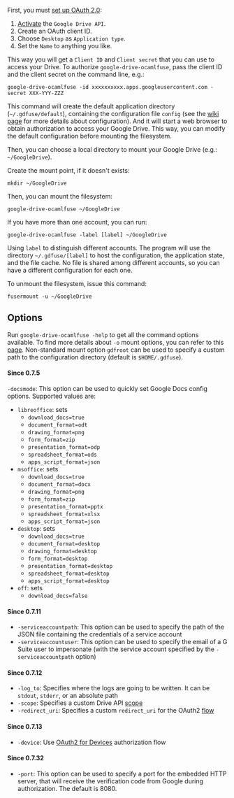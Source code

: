 First, you must [set up OAuth
2.0](https://support.google.com/cloud/answer/6158849?hl=en):

1. [Activate](https://cloud.google.com/service-usage/docs/enable-disable) the
   `Google Drive API`.
1. Create an OAuth client ID.
1. Choose `Desktop` as `Application type`.
1. Set the `Name` to anything you like.

This way you will get a `Client ID` and `Client secret` that you can use to
access your Drive. To authorize `google-drive-ocamlfuse`, pass the client ID
and the client secret on the command line, e.g.:

    google-drive-ocamlfuse -id xxxxxxxxxx.apps.googleusercontent.com -secret XXX-YYY-ZZZ

This command will create the default application directory
(`~/.gdfuse/default`), containing the configuration file `config` (see the
[wiki
page](https://github.com/astrada/google-drive-ocamlfuse/wiki/Configuration)
for more details about configuration). And it will start a web browser to
obtain authorization to access your Google Drive. This way, you can modify the
default configuration before mounting the filesystem.

Then, you can choose a local directory to mount your Google Drive (e.g.: `~/GoogleDrive`).

Create the mount point, if it doesn't exists:

    mkdir ~/GoogleDrive

Then, you can mount the filesystem:

    google-drive-ocamlfuse ~/GoogleDrive

If you have more than one account, you can run:

    google-drive-ocamlfuse -label [label] ~/GoogleDrive

Using `label` to distinguish different accounts. The program will use the
directory `~/.gdfuse/[label]` to host the configuration, the application
state, and the file cache. No file is shared among different accounts, so you
can have a different configuration for each one.

To unmount the filesystem, issue this command:

    fusermount -u ~/GoogleDrive

Options
-------

Run `google-drive-ocamlfuse -help` to get all the command options available. To find more details about `-o` mount options, you can refer to this [page](http://manpages.ubuntu.com/manpages/zesty/man8/mount.fuse.8.html). Non-standard mount option `gdfroot` can be used to specify a custom path to the configuration directory (default is `$HOME/.gdfuse`).

#### Since 0.7.5
`-docsmode`: This option can be used to quickly set Google Docs config options. Supported values are:
* `libreoffice`: sets
  * `download_docs=true`
  * `document_format=odt`
  * `drawing_format=png`
  * `form_format=zip`
  * `presentation_format=odp`
  * `spreadsheet_format=ods`
  * `apps_script_format=json`
* `msoffice`: sets
  * `download_docs=true`
  * `document_format=docx`
  * `drawing_format=png`
  * `form_format=zip`
  * `presentation_format=pptx`
  * `spreadsheet_format=xlsx`
  * `apps_script_format=json`
* `desktop`: sets
  * `download_docs=true`
  * `document_format=desktop`
  * `drawing_format=desktop`
  * `form_format=desktop`
  * `presentation_format=desktop`
  * `spreadsheet_format=desktop`
  * `apps_script_format=desktop`
* `off`: sets
  * `download_docs=false`

#### Since 0.7.11
* `-serviceaccountpath`: This option can be used to specify the path of the JSON file containing the credentials of a service account
* `-serviceaccountuser`: This option can be used to specify the email of a G Suite user to impersonate (with the service account specified by the `-serviceaccountpath` option)

#### Since 0.7.12
* `-log_to`: Specifies where the logs are going to be written. It can be `stdout`, `stderr`, or an absolute path
* `-scope`: Specifies a custom Drive API [scope](https://developers.google.com/drive/api/v3/about-auth#OAuth2Authorizing)
* `-redirect_uri`: Specifies a custom `redirect_uri` for the OAuth2 [flow](https://developers.google.com/identity/protocols/OAuth2InstalledApp#step-2-send-a-request-to-googles-oauth-20-server)

#### Since 0.7.13
* `-device`: Use [OAuth2 for Devices](https://github.com/astrada/google-drive-ocamlfuse/wiki/OAuth2-for-Devices) authorization flow

#### Since 0.7.32
* `-port`: This option can be used to specify a port for the embedded HTTP
  server, that will receive the verification code from Google during
  authorization. The default is 8080.

